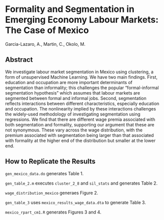 # Formality and Segmentation in Emerging Economy Labour Markets: The Case of Mexico

Garcia-Lazaro, A., Martin, C., Okolo, M.

## Abstract

We investigate labour market segmentation in Mexico using clustering, a form of unsupervised Machine Learning. We have two main findings. 
First, education and occupation are more important determinants of segmentation than informality; this challenges the popular “formal-informal segmentation
hypothesis” which assumes that labour markets are segmented between formal and informal jobs.
Second, segmentation reflects interactions between different characteristics, especially education and occupation.
The nonlinearity implied by these interactions challenges the widely-used methodology of investigating segmentation using regressions.
We find that there are different wage premia associated with both segmentation and formality, supporting our argument that these are not synonymous. These vary across
the wage distribution, with the premium associated with segmentation being larger than that associated with formality at the higher end of the distribution but smaller at the lower end.

## How to Replicate the Results

`gen_mexico_data.do` generates Table 1.

`gen_table_2.m` executes `cluster_2_8` and `sil_stats` and generates Table 2.

`wage_distribution_mexico` generaes Figure 2.

`gen_table_3` uses `mexico_results_wage_data.dta` to generate Table 3.

`mexico_rpart_cm1.R` generates Figures 3 and 4.
